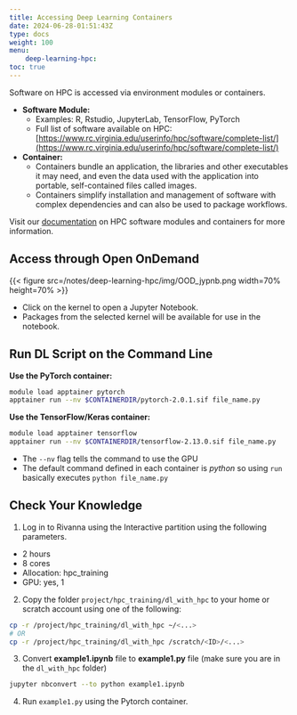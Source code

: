 ```yaml
---
title: Accessing Deep Learning Containers
date: 2024-06-28-01:51:43Z
type: docs 
weight: 100
menu: 
    deep-learning-hpc:
toc: true
---
```


Software on HPC is accessed via environment modules or containers.

* __Software Module:__
  * Examples: R, Rstudio, JupyterLab, TensorFlow, PyTorch
  * Full list of software available on HPC: [https://www.rc.virginia.edu/userinfo/hpc/software/complete-list/](https://www.rc.virginia.edu/userinfo/hpc/software/complete-list/)
* __Container:__
  * Containers bundle an application, the libraries and other executables it may need, and even the data used with the application into portable, self-contained files called images.
  * Containers simplify installation and management of software with complex dependencies and can also be used to package workflows.

Visit our [documentation](https://www.rc.virginia.edu/userinfo/rivanna/software/overview/) on HPC software modules and containers for more information.

## Access through Open OnDemand

{{< figure src=/notes/deep-learning-hpc/img/OOD_jypnb.png width=70% height=70% >}}

* Click on the kernel to open a Jupyter Notebook.
* Packages from the selected kernel will be available for use in the notebook.


## Run DL Script on the Command Line

__Use the PyTorch container:__
```bash
module load apptainer pytorch 
apptainer run --nv $CONTAINERDIR/pytorch-2.0.1.sif file_name.py
```
__Use the TensorFlow/Keras container:__
```bash
module load apptainer tensorflow 
apptainer run --nv $CONTAINERDIR/tensorflow-2.13.0.sif file_name.py
```   

* The `--nv` flag tells the command to use the GPU
* The default command defined in each container is _python_ so using `run` basically executes `python file_name.py`


## Check Your Knowledge
1. Log in to Rivanna using the Interactive partition using the following parameters.
  * 2 hours
  * 8 cores
  * Allocation: hpc_training
  * GPU: yes, 1
2. Copy the folder `project/hpc_training/dl_with_hpc` to your home or scratch account using one of the following:
```bash
cp -r /project/hpc_training/dl_with_hpc ~/<...>
# OR
cp -r /project/hpc_training/dl_with_hpc /scratch/<ID>/<...>
```
3. Convert __example1.ipynb__ file to __example1.py__ file (make sure you are in the `dl_with_hpc` folder)
```bash
jupyter nbconvert --to python example1.ipynb
```
4. Run `example1.py` using the Pytorch container.

